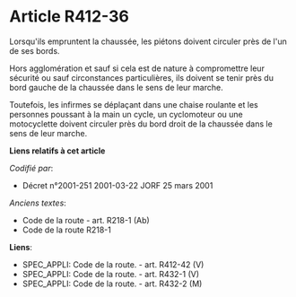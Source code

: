 # Article R412-36

Lorsqu'ils empruntent la chaussée, les piétons doivent circuler près de l'un de ses bords.

Hors agglomération et sauf si cela est de nature à compromettre leur sécurité ou sauf circonstances particulières, ils
doivent se tenir près du bord gauche de la chaussée dans le sens de leur marche.

Toutefois, les infirmes se déplaçant dans une chaise roulante et les personnes poussant à la main un cycle, un cyclomoteur ou
une motocyclette doivent circuler près du bord droit de la chaussée dans le sens de leur marche.

**Liens relatifs à cet article**

_Codifié par_:

  - Décret n°2001-251 2001-03-22 JORF 25 mars 2001

_Anciens textes_:

  - Code de la route - art. R218-1 (Ab)
  - Code de la route R218-1

**Liens**:

  - SPEC_APPLI: Code de la route. - art. R412-42 (V)
  - SPEC_APPLI: Code de la route. - art. R432-1 (V)
  - SPEC_APPLI: Code de la route. - art. R432-2 (M)
